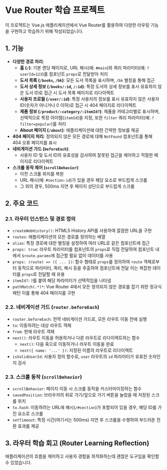 # Vue Router 학습 프로젝트

이 프로젝트는 Vue.js 애플리케이션에서 Vue Router를 활용하여 다양한 라우팅 기능을 구현하고 학습하기 위해 작성되었습니다.

## 1. 기능
*   **다양한 경로 처리**:
    *   **홈 (`/`)**: 기본 랜딩 페이지로, URL 해시(예: `#main`)와 쿼리 파라미터(예: `?userId=123`)를 컴포넌트 `props`로 전달받아 처리
    *   **도서 목록 (`/books`, `/bk`)**: 모든 도서 목록을 표시하며, `/bk` 별칭을 통해 접근
    *   **도서 상세 정보 (`/books/:id`, `/:id`)**: 특정 도서의 상세 정보를 표시 유효하지 않은 도서 ID로 접근 시 도서 목록 페이지로 리다이렉트
    *   **사용자 프로필 (`/user/:id`)**: 특정 사용자의 정보를 표시 유효하지 않은 사용자 ID(숫자가 아니거나 0 이하)로 접근 시 404 페이지로 리다이렉트
    *   **제품 정보 (`/product/:category/:itemId?`)**: 제품을 카테고리별로 표시하며, 선택적으로 특정 아이템(`itemId`)을 지정, 또한 `filter` 쿼리 파라미터(예: `?filter=popular`)를 처리
    *   **About 페이지 (`/about`)**: 애플리케이션에 대한 간략한 정보를 제공
*   **404 페이지 처리**: 정의되지 않은 모든 경로에 대해 `NotFound` 컴포넌트를 통해 404 오류 페이지를 표시
*   **네비게이션 가드 (`beforeEach`)**:
    *   사용자 ID 및 도서 ID의 유효성을 검사하여 잘못된 접근을 제어하고 적절한 페이지로 리다이렉트
*   **스크롤 동작 제어 (`scrollBehavior`)**:
    *   이전 스크롤 위치를 복원
    *   URL 해시(예: `#section-id`)가 있을 경우 해당 요소로 부드럽게 스크롤
    *   그 외의 경우, 500ms 지연 후 페이지 상단으로 부드럽게 스크롤

## 2. 주요 코드
### 2.1. 라우터 인스턴스 및 경로 정의
*   `createWebHistory()`: HTML5 History API를 사용하여 깔끔한 URL을 구현
*   `routes`: 애플리케이션의 모든 경로를 정의하는 배열
*   `alias`: 특정 경로에 대한 별칭을 설정하여 여러 URL로 같은 컴포넌트에 접근
*   `props: true`: 라우트 파라미터를 컴포넌트의 `props`로 직접 전달하여 컴포넌트 내에서 `$route.params`에 접근할 필요 없이 데이터를 사용
*   `props: (route) => ({ ... })`: 함수 형태로 `props`를 정의하여 `route` 객체로부터 동적으로 파라미터, 쿼리, 해시 등을 추출하여 컴포넌트에 전달 이는 복잡한 데이터를 `props`로 전달할 때 유용
*   `itemId?`: `?`를 붙여 해당 파라미터가 선택적임을 나타냄
*   `pathMatch(.*)*`: Vue Router 4에서 모든 정의되지 않은 경로를 잡기 위한 정규식 패턴 이를 통해 404 페이지를 구현

### 2.2. 네비게이션 가드 (`router.beforeEach`)
*   `router.beforeEach`: 전역 네비게이션 가드로, 모든 라우트 이동 전에 실행
*   `to`: 이동하려는 대상 라우트 객체
*   `from`: 현재 라우트 객체
*   `next()`: 라우트 이동을 허용하거나 다른 라우트로 리다이렉트하는 함수
    *   `next()`: 다음 훅으로 이동하거나 라우트 이동을 완료
    *   `next({ name: '...' })`: 지정된 이름의 라우트로 리다이렉트
*   `isValidUserId`: 사용자 정의 함수로, `user` 라우트의 `id` 파라미터가 유효한 숫자인지 검사

### 2.3. 스크롤 동작 (`scrollBehavior`)
*   `scrollBehavior`: 페이지 이동 시 스크롤 동작을 커스터마이징하는 함수
*   `savedPosition`: 브라우저의 뒤로 가기/앞으로 가기 버튼을 눌렀을 때 저장된 스크롤 위치
*   `to.hash`: 이동하려는 URL에 해시(`/#section`)가 포함되어 있을 경우, 해당 ID를 가진 요소로 스크롤
*   `setTimeout`: 특정 시간(여기서는 500ms) 지연 후 스크롤을 수행하여 부드러운 전환 효과를 제공

## 3. 라우터 학습 회고 (Router Learning Reflection)
애플리케이션의 흐름을 제어하고 사용자 경험을 최적화하는데 괜찮은 도구임을 확인할 수 있었습니다. 
